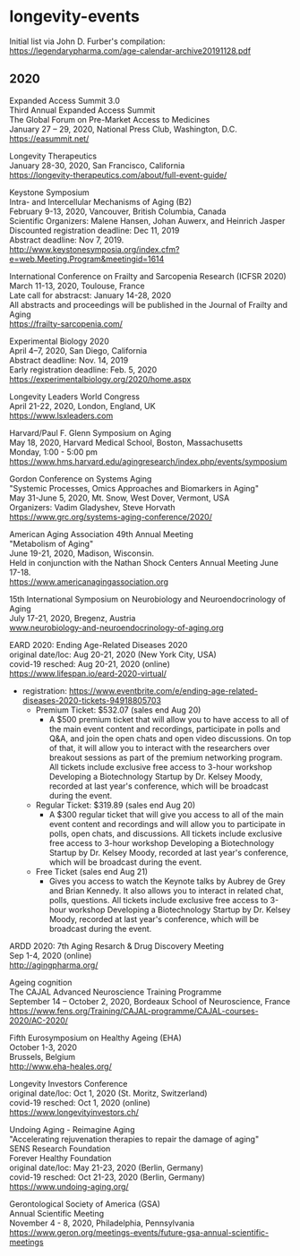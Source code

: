 # longevity-events

Initial list via John D. Furber's compilation: https://legendarypharma.com/age-calendar-archive20191128.pdf  

## 2020
  
Expanded Access Summit 3.0  
Third Annual Expanded Access Summit  
The Global Forum on Pre-Market Access to Medicines  
January 27 – 29, 2020, National Press Club, Washington, D.C.  
https://easummit.net/  
  
Longevity Therapeutics  
January 28-30, 2020, San Francisco, California  
https://longevity-therapeutics.com/about/full-event-guide/  
  
Keystone Symposium  
Intra- and Intercellular Mechanisms of Aging (B2)  
February 9-13, 2020, Vancouver, British Columbia, Canada  
Scientific Organizers: Malene Hansen, Johan Auwerx, and Heinrich Jasper  
Discounted registration deadline: Dec 11, 2019  
Abstract deadline: Nov 7, 2019.  
http://www.keystonesymposia.org/index.cfm?e=web.Meeting.Program&meetingid=1614  
  
International Conference on Frailty and Sarcopenia Research (ICFSR 2020)  
March 11-13, 2020, Toulouse, France  
Late call for abstracst: January 14-28, 2020  
All abstracts and proceedings will be published in the Journal of Frailty and Aging  
https://frailty-sarcopenia.com/  
  
Experimental Biology 2020  
April 4–7, 2020, San Diego, California  
Abstract deadline: Nov. 14, 2019  
Early registration deadline: Feb. 5, 2020  
https://experimentalbiology.org/2020/home.aspx  
  
Longevity Leaders World Congress  
April 21-22, 2020, London, England, UK  
https://www.lsxleaders.com  
  
Harvard/Paul F. Glenn Symposium on Aging  
May 18, 2020, Harvard Medical School, Boston, Massachusetts  
Monday, 1:00 - 5:00 pm  
https://www.hms.harvard.edu/agingresearch/index.php/events/symposium  
  
Gordon Conference on Systems Aging  
"Systemic Processes, Omics Approaches and Biomarkers in Aging"  
May 31-June 5, 2020, Mt. Snow, West Dover, Vermont, USA  
Organizers: Vadim Gladyshev, Steve Horvath  
https://www.grc.org/systems-aging-conference/2020/  
  
American Aging Association 49th Annual Meeting  
"Metabolism of Aging"  
June 19-21, 2020, Madison, Wisconsin.  
Held in conjunction with the Nathan Shock Centers Annual Meeting June 17-18.  
https://www.americanagingassociation.org  
  
15th International Symposium on Neurobiology and Neuroendocrinology of Aging  
July 17-21, 2020, Bregenz, Austria  
www.neurobiology-and-neuroendocrinology-of-aging.org  
  
EARD 2020: Ending Age-Related Diseases 2020  
original date/loc: Aug 20-21, 2020 (New York City, USA)  
covid-19 resched: Aug 20-21, 2020 (online)  
https://www.lifespan.io/eard-2020-virtual/  
- registration: https://www.eventbrite.com/e/ending-age-related-diseases-2020-tickets-94918805703  
  - Premium Ticket: $532.07 (sales end Aug 20)  
    - A $500 premium ticket that will allow you to have access to all of the main event content and recordings, participate in polls and Q&A, and join the open chats and open video discussions. On top of that, it will allow you to interact with the researchers over breakout sessions as part of the premium networking program. All tickets include exclusive free access to 3-hour workshop Developing a Biotechnology Startup by Dr. Kelsey Moody, recorded at last year's conference, which will be broadcast during the event.  
  - Regular Ticket: $319.89 (sales end Aug 20)  
    - A $300 regular ticket that will give you access to all of the main event content and recordings and will allow you to participate in polls, open chats, and discussions. All tickets include exclusive free access to 3-hour workshop Developing a Biotechnology Startup by Dr. Kelsey Moody, recorded at last year's conference, which will be broadcast during the event.  
  - Free Ticket (sales end Aug 21)  
    - Gives you access to watch the Keynote talks by Aubrey de Grey and Brian Kennedy. It also allows you to interact in related chat, polls, questions. All tickets include exclusive free access to 3-hour workshop Developing a Biotechnology Startup by Dr. Kelsey Moody, recorded at last year's conference, which will be broadcast during the event.  
  
ARDD 2020: 7th Aging Resarch & Drug Discovery Meeting  
Sep 1-4, 2020 (online)  
http://agingpharma.org/  

Ageing cognition  
The CAJAL Advanced Neuroscience Training Programme  
September 14 – October 2, 2020, Bordeaux School of Neuroscience, France  
https://www.fens.org/Training/CAJAL-programme/CAJAL-courses-2020/AC-2020/  
  
Fifth Eurosymposium on Healthy Ageing (EHA)  
October 1-3, 2020  
Brussels, Belgium  
http://www.eha-heales.org/  

Longevity Investors Conference  
original date/loc: Oct 1, 2020 (St. Moritz, Switzerland)  
covid-19 resched: Oct 1, 2020 (online)  
https://www.longevityinvestors.ch/  

Undoing Aging - Reimagine Aging  
"Accelerating rejuvenation therapies to repair the damage of aging"  
SENS Research Foundation  
Forever Healthy Foundation  
original date/loc: May 21-23, 2020 (Berlin, Germany)  
covid-19 resched: Oct 21-23, 2020 (Berlin, Germany)  
https://www.undoing-aging.org/  
  
Gerontological Society of America (GSA)  
Annual Scientific Meeting  
November 4 - 8, 2020, Philadelphia, Pennsylvania  
https://www.geron.org/meetings-events/future-gsa-annual-scientific-meetings  
  
